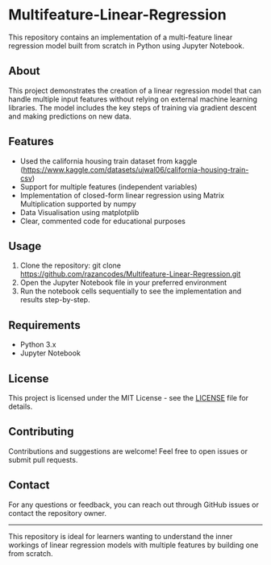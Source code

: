 # Multifeature-Linear-Regression

This repository contains an implementation of a multi-feature linear regression model built from scratch in Python using Jupyter Notebook.

## About

This project demonstrates the creation of a linear regression model that can handle multiple input features without relying on external machine learning libraries. The model includes the key steps of training via gradient descent and making predictions on new data.

## Features
- Used the california housing train dataset from kaggle (https://www.kaggle.com/datasets/ujwal06/california-housing-train-csv)
- Support for multiple features (independent variables)
- Implementation of closed-form linear regression using Matrix Multiplication supported by numpy
- Data Visualisation using matplotplib
- Clear, commented code for educational purposes

## Usage

1. Clone the repository:
git clone https://github.com/razancodes/Multifeature-Linear-Regression.git
2. Open the Jupyter Notebook file in your preferred environment
3. Run the notebook cells sequentially to see the implementation and results step-by-step.

## Requirements

- Python 3.x
- Jupyter Notebook

## License

This project is licensed under the MIT License - see the [LICENSE](LICENSE) file for details.

## Contributing

Contributions and suggestions are welcome! Feel free to open issues or submit pull requests.

## Contact

For any questions or feedback, you can reach out through GitHub issues or contact the repository owner.

---

This repository is ideal for learners wanting to understand the inner workings of linear regression models with multiple features by building one from scratch.
